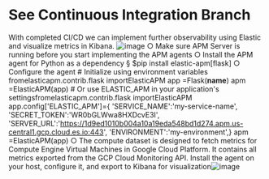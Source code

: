 # See Continuous Integration Branch

With completed CI/CD we can implement further observability using Elastic and visualize metrics in Kibana.
![image](https://github.com/ohakawati/CI-CD_ComputeEngine/assets/89810188/7381621b-5ab3-4abe-8e0a-58fe64a8aafd)
		○ Make sure APM Server is running before you start implementing the APM agents
		○ Install the APM agent for Python as a dependency
			§ $pip install  elastic-apm[flask]
		○ Configure the agent
			# Initialize using environment variables
			fromelasticapm.contrib.flask importElasticAPM 
			app =Flask(__name__)
			apm =ElasticAPM(app) 
			# Or use ELASTIC_APM in your application's settingsfromelasticapm.contrib.flask importElasticAPM app.config['ELASTIC_APM']={
			'SERVICE_NAME':'my-service-name', 
			'SECRET_TOKEN':'WR0bGLWwa8HXDcvE3I', 
			'SERVER_URL':'https://1d9ed1010b004a10a19eda548bd1d274.apm.us-central1.gcp.cloud.es.io:443', 
			'ENVIRONMENT':'my-environment',} apm =ElasticAPM(app)
		○ The compute dataset is designed to fetch metrics for Compute Engine Virtual Machines in Google Cloud Platform. It contains all metrics exported from the GCP Cloud Monitoring API.
Install the agent on your host, configure it, and export to Kibana for visualization![image](https://github.com/ohakawati/CI-CD_ComputeEngine/assets/89810188/8304842c-d94b-449f-b897-76cc27dfb84c)
